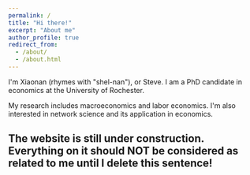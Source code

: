 ```yaml
---
permalink: /
title: "Hi there!"
excerpt: "About me"
author_profile: true
redirect_from: 
  - /about/
  - /about.html
---
```



I'm Xiaonan (rhymes with "shel-nan"), or Steve. I am a PhD candidate in economics at the University of Rochester.

My research includes macroeconomics and labor economics. I'm also interested in network science and its application in economics.

## The website is still under construction. Everything on it should NOT be considered as related to me until I delete this sentence!
